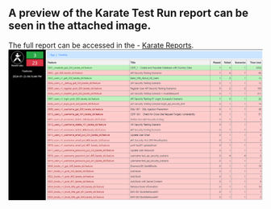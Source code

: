 ## A preview of the Karate Test Run report can be seen in the attached image.

The full report can be accessed in the - [Karate Reports](TestResults/karate-reports).
![Karate Report Snapshot](Karate-Summary-Report.png)
